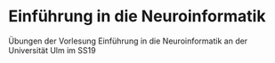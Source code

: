 # Einführung in die Neuroinformatik
Übungen der Vorlesung Einführung in die Neuroinformatik an der Universität Ulm im SS19
